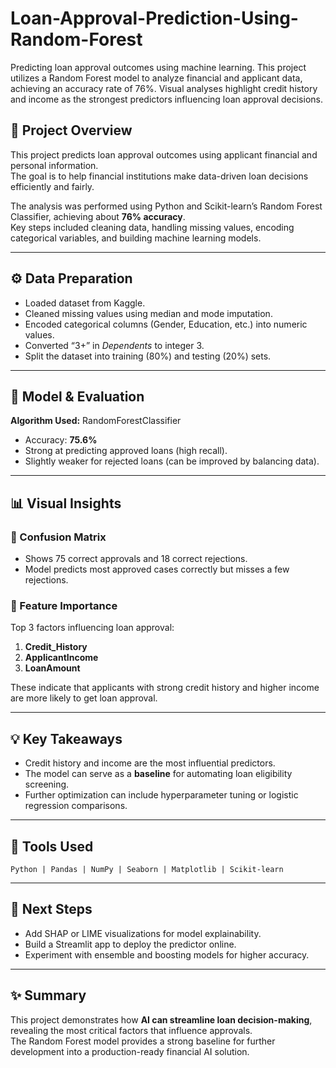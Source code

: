 # Loan-Approval-Prediction-Using-Random-Forest
Predicting loan approval outcomes using machine learning. This project utilizes a Random Forest model to analyze financial and applicant data, achieving an accuracy rate of 76%. Visual analyses highlight credit history and income as the strongest predictors influencing loan approval decisions.

## 📘 Project Overview  
This project predicts loan approval outcomes using applicant financial and personal information.  
The goal is to help financial institutions make data-driven loan decisions efficiently and fairly.  

The analysis was performed using Python and Scikit-learn’s Random Forest Classifier, achieving about **76% accuracy**.  
Key steps included cleaning data, handling missing values, encoding categorical variables, and building machine learning models.  

---

## ⚙️ Data Preparation  
- Loaded dataset from Kaggle.  
- Cleaned missing values using median and mode imputation.  
- Encoded categorical columns (Gender, Education, etc.) into numeric values.  
- Converted “3+” in *Dependents* to integer 3.  
- Split the dataset into training (80%) and testing (20%) sets.  

---

## 🤖 Model & Evaluation  
**Algorithm Used:** RandomForestClassifier  
- Accuracy: **75.6%**  
- Strong at predicting approved loans (high recall).  
- Slightly weaker for rejected loans (can be improved by balancing data).  

---

## 📊 Visual Insights  

### 🔹 Confusion Matrix  
- Shows 75 correct approvals and 18 correct rejections.  
- Model predicts most approved cases correctly but misses a few rejections.  

### 🔹 Feature Importance  
Top 3 factors influencing loan approval:  
1. **Credit_History**  
2. **ApplicantIncome**  
3. **LoanAmount**  

These indicate that applicants with strong credit history and higher income are more likely to get loan approval.  

---

## 💡 Key Takeaways  
- Credit history and income are the most influential predictors.  
- The model can serve as a **baseline** for automating loan eligibility screening.  
- Further optimization can include hyperparameter tuning or logistic regression comparisons.  

---

## 🧩 Tools Used  
`Python | Pandas | NumPy | Seaborn | Matplotlib | Scikit-learn`

---

## 🏁 Next Steps  
- Add SHAP or LIME visualizations for model explainability.  
- Build a Streamlit app to deploy the predictor online.  
- Experiment with ensemble and boosting models for higher accuracy.

---

## ✨ Summary  
This project demonstrates how **AI can streamline loan decision-making**, revealing the most critical factors that influence approvals.  
The Random Forest model provides a strong baseline for further development into a production-ready financial AI solution.
  


